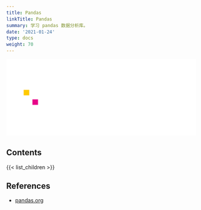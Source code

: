 ```yaml
---
title: Pandas
linkTitle: Pandas
summary: 学习 pandas 数据分析库。
date: '2021-01-24'
type: docs
weight: 70
---
```


![](pandas_white.svg)

## Contents

{{< list_children >}}

## References

- [pandas.org](https://pandas.pydata.org/)
